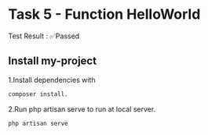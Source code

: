 
# Task 5 - Function HelloWorld

Test Result : ✅Passed


## Install my-project 

1.Install dependencies with
```bash
composer install.
```
2.Run php artisan serve to run at local server.
```bash
php artisan serve
```    